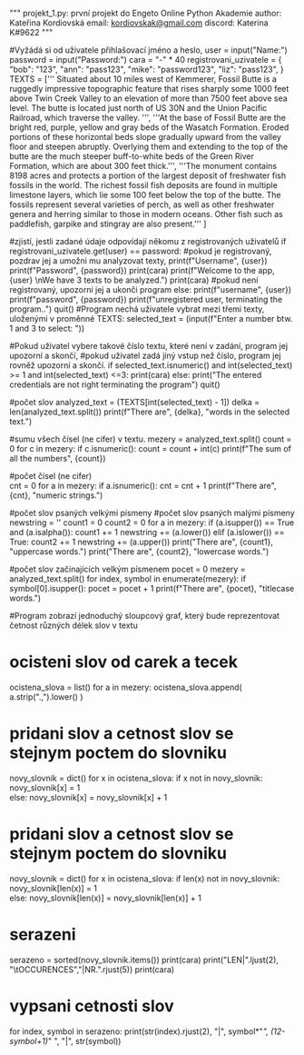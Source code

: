 """
projekt_1.py: první projekt do Engeto Online Python Akademie
author: Kateřina Kordiovská
email: kordiovskak@gmail.com
discord: Katerina K#9622
"""

#Vyžádá si od uživatele přihlašovací jméno a heslo,
user = input("Name:")
password = input("Password:")
cara = "-" * 40
registrovani_uzivatele = {
    "bob": "123",
    "ann": "pass123",
    "mike": "password123",
    "liz": "pass123",
}
TEXTS = ['''
Situated about 10 miles west of Kemmerer,
Fossil Butte is a ruggedly impressive
topographic feature that rises sharply
some 1000 feet above Twin Creek Valley
to an elevation of more than 7500 feet
above sea level. The butte is located just
north of US 30N and the Union Pacific Railroad,
which traverse the valley. ''',
'''At the base of Fossil Butte are the bright
red, purple, yellow and gray beds of the Wasatch
Formation. Eroded portions of these horizontal
beds slope gradually upward from the valley floor
and steepen abruptly. Overlying them and extending
to the top of the butte are the much steeper
buff-to-white beds of the Green River Formation,
which are about 300 feet thick.''',
'''The monument contains 8198 acres and protects
a portion of the largest deposit of freshwater fish
fossils in the world. The richest fossil fish deposits
are found in multiple limestone layers, which lie some
100 feet below the top of the butte. The fossils
represent several varieties of perch, as well as
other freshwater genera and herring similar to those
in modern oceans. Other fish such as paddlefish,
garpike and stingray are also present.'''
]

#zjistí, jestli zadané údaje odpovídají někomu z registrovaných uživatelů
if registrovani_uzivatele.get(user) == password:
#pokud je registrovaný, pozdrav jej a umožni mu analyzovat texty,
    print(f"Username", {user})
    print(f"Password", {password})
    print(cara)
    print(f"Welcome to the app, {user} \nWe have 3 texts to be analyzed.")
    print(cara)
#pokud není registrovaný, upozorni jej a ukonči program
else:
    print(f"username", {user})
    print(f"password", {password})
    print(f"unregistered user, terminating the program..")
    quit()
#Program nechá uživatele vybrat mezi třemi texty, uloženými v proměnné TEXTS:
selected_text = (input(f"Enter a number btw. 1 and 3 to select: "))

#Pokud uživatel vybere takové číslo textu, které není v zadání, program jej upozorní a skončí,
#pokud uživatel zadá jiný vstup než číslo, program jej rovněž upozorní a skončí.
if selected_text.isnumeric() and int(selected_text) >= 1 and int(selected_text) <=3:
    print(cara)
else:
    print("The entered credentials are not right terminating the program")
    quit()

#počet slov
analyzed_text = (TEXTS[int(selected_text) - 1])
delka = len(analyzed_text.split())
print(f"There are", {delka}, "words in the selected text.")

#sumu všech čísel (ne cifer) v textu.
mezery = analyzed_text.split()
count = 0
for c in mezery:
    if c.isnumeric():
        count = count + int(c)
print(f"The sum of all the numbers", {count})
              
#počet čísel (ne cifer)   
cnt = 0
for a in mezery:
    if a.isnumeric():
        cnt = cnt + 1
print(f"There are", {cnt}, "numeric strings.")
        
#počet slov psaných velkými písmeny
#počet slov psaných malými písmeny
newstring = ''
count1 = 0
count2 = 0
for a in mezery:
    if (a.isupper()) == True and (a.isalpha()):
        count1 += 1
        newstring += (a.lower())
    elif (a.islower()) == True:
        count2 += 1
        newstring += (a.upper())
print("There are", {count1}, "uppercase words.")
print("There are", {count2}, "lowercase words.")

#počet slov začínajících velkým písmenem
pocet = 0
mezery = analyzed_text.split()
for index, symbol in enumerate(mezery):
    if symbol[0].isupper():
        pocet = pocet + 1
print(f"There are", {pocet}, "titlecase words.")


#Program zobrazí jednoduchý sloupcový graf, který bude reprezentovat četnost různých délek slov v textu
# ocisteni slov od carek a tecek 
ocistena_slova = list()
for a in mezery:
    ocistena_slova.append(
        a.strip(".,").lower()
    )
# pridani slov a cetnost slov se stejnym poctem do slovniku 
novy_slovnik = dict()
for x in ocistena_slova:
    if x not in novy_slovnik:
        novy_slovnik[x] = 1        
    else:
        novy_slovnik[x] = novy_slovnik[x] + 1

# pridani slov a cetnost slov se stejnym poctem do slovniku 
novy_slovnik = dict()
for x in ocistena_slova:
    if len(x) not in novy_slovnik:
        novy_slovnik[len(x)] = 1        
    else:
        novy_slovnik[len(x)] = novy_slovnik[len(x)] + 1

# serazeni
serazeno = sorted(novy_slovnik.items())
print(cara)
print("LEN|".ljust(2), "\tOCCURENCES","|NR.".rjust(5))
print(cara)
# vypsani cetnosti slov
for index, symbol in serazeno:
     print(str(index).rjust(2), "|", symbol*"*", (12-symbol+1)*" ", "|", str(symbol))

